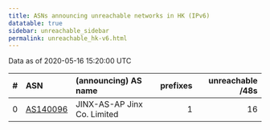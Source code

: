 ```yaml
---
title: ASNs announcing unreachable networks in HK (IPv6)
datatable: true
sidebar: unreachable_sidebar
permalink: unreachable_hk-v6.html
---
```


Data as of 2020-05-16 15:20:00 UTC


<div class="datatable-begin"></div>

|   # | ASN                                      | (announcing) AS name        |   prefixes |   unreachable /48s |
|----:|:-----------------------------------------|:----------------------------|-----------:|-------------------:|
|   0 | [AS140096](unreachable_AS140096-v6.html) | JINX-AS-AP Jinx Co. Limited |          1 |                 16 |

<div class="datatable-end"></div>
